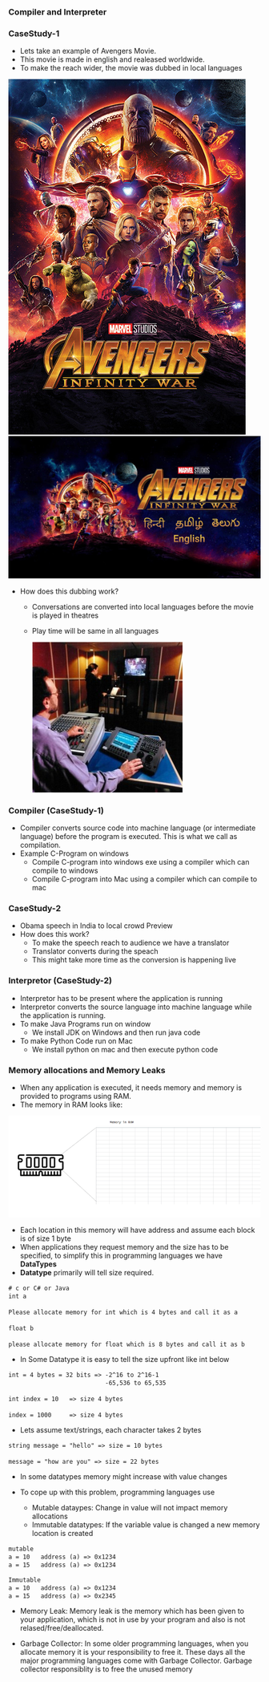 ### Compiler and Interpreter

### CaseStudy-1
* Lets take an example of Avengers Movie. 
* This movie is made in english and realeased worldwide. 
* To make the reach wider, the movie was dubbed in local languages

![preview](./Images/python06.jpg)
![preview](./Images/python07.jpg)

* How does this dubbing work?
  * Conversations are converted into local languages before the movie is played in theatres
  * Play time will be same in all languages

    ![preview](./Images/python08.jpg)

### Compiler (CaseStudy-1)
* Compiler converts source code into machine language (or intermediate language) before the program is executed. This is what we call as compilation.
* Example C-Program on windows
  * Compile C-program into windows exe using a compiler which can compile to windows
  * Compile C-program into Mac using a compiler which can compile to mac

### CaseStudy-2
* Obama speech in India to local crowd Preview
* How does this work?
  * To make the speech reach to audience we have a translator
  * Translator converts during the speach
  * This might take more time as the conversion is happening live
  
### Interpretor (CaseStudy-2)
* Interpretor has to be present where the application is running
* Interpretor converts the source language into machine language while the application is running.
* To make Java Programs run on window
  * We install JDK on Windows and then run java code
* To make Python Code run on Mac
  * We install python on mac and then execute python code

### Memory allocations and Memory Leaks
* When any application is executed, it needs memory and memory is provided to programs using RAM.
* The memory in RAM looks like:

![preview](./Images/python06.png)

* Each location in this memory will have address and assume each block is of size 1 byte
* When applications they request memory and the size has to be specified, to simplify this in programming languages we have __DataTypes__
* __Datatype__ primarily will tell size required.
```
# c or C# or Java
int a

Please allocate memory for int which is 4 bytes and call it as a

float b

please allocate memory for float which is 8 bytes and call it as b
```
* In Some Datatype it is easy to tell the size upfront like int below
```
int = 4 bytes = 32 bits => -2^16 to 2^16-1
                           -65,536 to 65,535

int index = 10   => size 4 bytes

index = 1000     => size 4 bytes
```
* Lets assume text/strings, each character takes 2 bytes
```
string message = "hello" => size = 10 bytes

message = "how are you" => size = 22 bytes
```
* In some datatypes memory might increase with value changes

* To cope up with this problem, programming languages use

  * Mutable dataypes: Change in value will not impact memory allocations
  * Immutable datatypes: If the variable value is changed a new memory location is created
```
mutable
a = 10   address (a) => 0x1234
a = 15   address (a) => 0x1234
```
```
Immutable
a = 10   address (a) => 0x1234
a = 15   address (a) => 0x2345
```
* Memory Leak: Memory leak is the memory which has been given to your application, which is not in use by your program and also is not relased/free/deallocated.

* Garbage Collector: In some older programming languages, when you allocate memory it is your responsibility to free it. These days all the major programming languages come with Garbage Collector. Garbage collector responsiblity is to free the unused memory